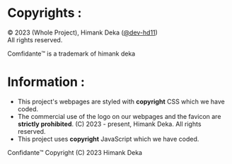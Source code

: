 # Copyrights :
©️ 2023 (Whole Project), Himank Deka \([@dev-hd11](https://www.github.com/dev-hd11)\) <br>
All rights reserved.

Comfidante™️ is a trademark of himank deka

# Information :
- This project's webpages are styled with **copyright** CSS which we have coded.
- The commercial use of the logo on our webpages and the favicon  are **strictly prohibited**. (C) 2023 - present, Himank Deka. All rights reserved.
- This project uses **copyright** JavaScript which we have coded.

Confidante™️ Copyright (C) 2023  Himank Deka
